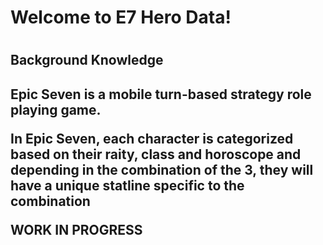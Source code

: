 <h1>Welcome to E7 Hero Data!<h1/>

<h2>Background Knowledge<h2/>

Epic Seven is a mobile turn-based strategy role playing game.

In Epic Seven, each character is categorized based on their raity, class and horoscope and depending in the combination of the 3, they will have a unique statline specific to the combination

WORK IN PROGRESS
